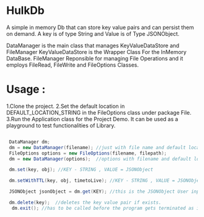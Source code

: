 # HulkDb
A simple in memory Db that can store key value pairs and can persist them on demand.
A key is of type String and Value is of Type JSONObject.

DataManager  is the main class that manages KeyValueDataStore and FileManager
KeyValueDataStore is the Wrapper Class For the InMemory DataBase.
FileManager Reponsible for managing File Operations and it employs FileRead, FileWrite and FileOptions Classes.

# Usage :
1.Clone the project.
2.Set the default location in DEFAULT_LOCATION_STRING in the FileOptions class under package File.
3.Run the Application class for the Project Demo. It can be used as a playground to test functionalities of Library.

```java

 DataManager dm;
 dm = new DataManager(filename); //just with file name and default location or
 FileOptions options = new FileOptions(filename, filepath);
 dm = new DataManager(options);  //options with filename and default location. Can add new details later if needed.

 dm.set(key, obj); //KEY - STRING , VALUE = JSONObject

 dm.setWithTTL(key, obj, timetoLive); //KEY - STRING , VALUE = JSONObject , TimeToLive in Seconds.

 JSONObject jsonObject = dm.get(KEY); //this is the JSONObject User input.

 dm.delete(key);  //deletes the key value pair if exists.
  dm.exit(); //has to be called before the program gets terminated as it persists to the file.

```
